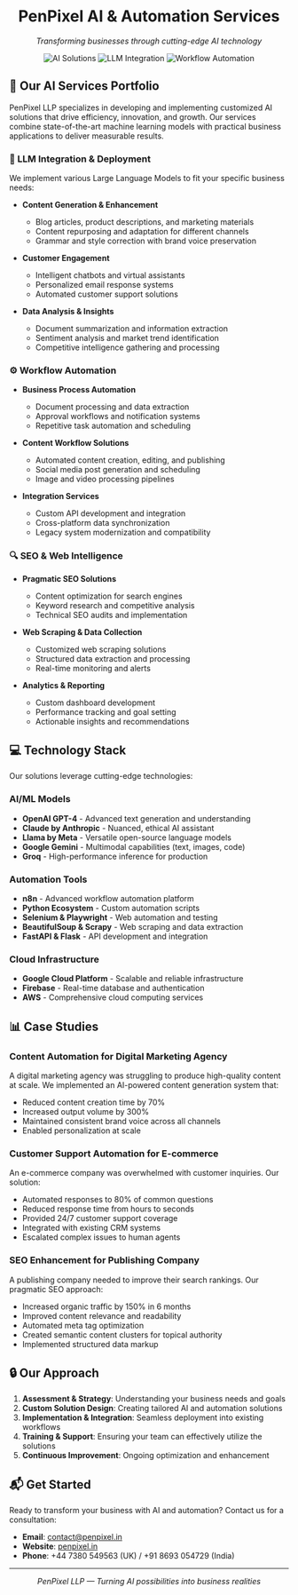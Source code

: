 <div align="center">
  <h1>PenPixel AI & Automation Services</h1>
  <p><em>Transforming businesses through cutting-edge AI technology</em></p>
  
  <img src="https://img.shields.io/badge/AI%20Solutions-FF6B6B?style=for-the-badge" alt="AI Solutions" />
  <img src="https://img.shields.io/badge/LLM%20Integration-4ECDC4?style=for-the-badge" alt="LLM Integration" />
  <img src="https://img.shields.io/badge/Workflow%20Automation-00C7B7?style=for-the-badge" alt="Workflow Automation" />
</div>

## 🤖 Our AI Services Portfolio

PenPixel LLP specializes in developing and implementing customized AI solutions that drive efficiency, innovation, and growth. Our services combine state-of-the-art machine learning models with practical business applications to deliver measurable results.

### 🔄 LLM Integration & Deployment

We implement various Large Language Models to fit your specific business needs:

- **Content Generation & Enhancement**
  - Blog articles, product descriptions, and marketing materials
  - Content repurposing and adaptation for different channels
  - Grammar and style correction with brand voice preservation

- **Customer Engagement**
  - Intelligent chatbots and virtual assistants
  - Personalized email response systems
  - Automated customer support solutions

- **Data Analysis & Insights**
  - Document summarization and information extraction
  - Sentiment analysis and market trend identification
  - Competitive intelligence gathering and processing

### ⚙️ Workflow Automation

- **Business Process Automation**
  - Document processing and data extraction
  - Approval workflows and notification systems
  - Repetitive task automation and scheduling

- **Content Workflow Solutions**
  - Automated content creation, editing, and publishing
  - Social media post generation and scheduling
  - Image and video processing pipelines

- **Integration Services**
  - Custom API development and integration
  - Cross-platform data synchronization
  - Legacy system modernization and compatibility

### 🔍 SEO & Web Intelligence

- **Pragmatic SEO Solutions**
  - Content optimization for search engines
  - Keyword research and competitive analysis
  - Technical SEO audits and implementation

- **Web Scraping & Data Collection**
  - Customized web scraping solutions
  - Structured data extraction and processing
  - Real-time monitoring and alerts

- **Analytics & Reporting**
  - Custom dashboard development
  - Performance tracking and goal setting
  - Actionable insights and recommendations

## 💻 Technology Stack

Our solutions leverage cutting-edge technologies:

### AI/ML Models
- **OpenAI GPT-4** - Advanced text generation and understanding
- **Claude by Anthropic** - Nuanced, ethical AI assistant
- **Llama by Meta** - Versatile open-source language models
- **Google Gemini** - Multimodal capabilities (text, images, code)
- **Groq** - High-performance inference for production

### Automation Tools
- **n8n** - Advanced workflow automation platform
- **Python Ecosystem** - Custom automation scripts
- **Selenium & Playwright** - Web automation and testing
- **BeautifulSoup & Scrapy** - Web scraping and data extraction
- **FastAPI & Flask** - API development and integration

### Cloud Infrastructure
- **Google Cloud Platform** - Scalable and reliable infrastructure
- **Firebase** - Real-time database and authentication
- **AWS** - Comprehensive cloud computing services

## 📊 Case Studies

### Content Automation for Digital Marketing Agency
A digital marketing agency was struggling to produce high-quality content at scale. We implemented an AI-powered content generation system that:
- Reduced content creation time by 70%
- Increased output volume by 300%
- Maintained consistent brand voice across all channels
- Enabled personalization at scale

### Customer Support Automation for E-commerce
An e-commerce company was overwhelmed with customer inquiries. Our solution:
- Automated responses to 80% of common questions
- Reduced response time from hours to seconds
- Provided 24/7 customer support coverage
- Integrated with existing CRM systems
- Escalated complex issues to human agents

### SEO Enhancement for Publishing Company
A publishing company needed to improve their search rankings. Our pragmatic SEO approach:
- Increased organic traffic by 150% in 6 months
- Improved content relevance and readability
- Automated meta tag optimization
- Created semantic content clusters for topical authority
- Implemented structured data markup

## 🔒 Our Approach

1. **Assessment & Strategy**: Understanding your business needs and goals
2. **Custom Solution Design**: Creating tailored AI and automation solutions
3. **Implementation & Integration**: Seamless deployment into existing workflows
4. **Training & Support**: Ensuring your team can effectively utilize the solutions
5. **Continuous Improvement**: Ongoing optimization and enhancement

## 📬 Get Started

Ready to transform your business with AI and automation? Contact us for a consultation:

- **Email**: contact@penpixel.in
- **Website**: [penpixel.in](https://penpixel.in)
- **Phone**: +44 7380 549563 (UK) / +91 8693 054729 (India)

---

<div align="center">
  <p><em>PenPixel LLP — Turning AI possibilities into business realities</em></p>
</div> 